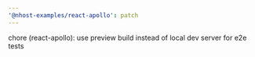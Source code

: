```yaml
---
'@nhost-examples/react-apollo': patch
---
```


chore (react-apollo): use preview build instead of local dev server for e2e tests
